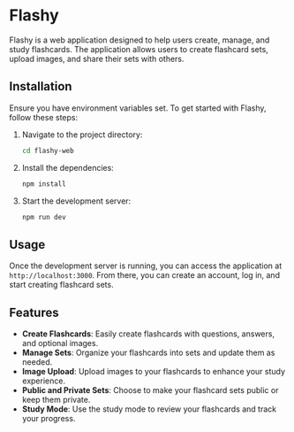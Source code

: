 # Flashy

Flashy is a web application designed to help users create, manage, and study flashcards. The application allows users to create flashcard sets, upload images, and share their sets with others.

## Installation

Ensure you have environment variables set. To get started with Flashy, follow these steps:

1. Navigate to the project directory:

    ```sh
    cd flashy-web
    ```

2. Install the dependencies:

    ```sh
    npm install
    ```

3. Start the development server:

    ```sh
    npm run dev
    ```

## Usage

Once the development server is running, you can access the application at `http://localhost:3000`. From there, you can create an account, log in, and start creating flashcard sets.

## Features

- **Create Flashcards**: Easily create flashcards with questions, answers, and optional images.
- **Manage Sets**: Organize your flashcards into sets and update them as needed.
- **Image Upload**: Upload images to your flashcards to enhance your study experience.
- **Public and Private Sets**: Choose to make your flashcard sets public or keep them private.
- **Study Mode**: Use the study mode to review your flashcards and track your progress.
